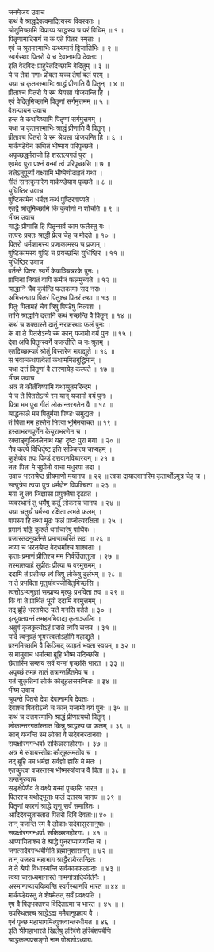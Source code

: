 जनमेजय उवाच  
कथं वै श्राद्धदेवत्वमादित्यस्य विवस्वतः ।  
श्रोतुमिच्छामि विप्राग्र्य श्राद्धस्य च परं विधिम् ॥ १ ॥  
पितॄणामादिसर्गं च क एते पितरः स्मृताः ।  
एवं च श्रुतमस्माभिः कथ्यमानं द्विजातिभिः ॥ २ ॥  
स्वर्गस्थाः पितरो ये च देवानामपि देवताः ।  
इति वेदविदः प्राहुरेतदिच्छामि वेदितुम् ॥ ३ ॥  
ये च तेषां गणाः प्रोक्ता यच्च तेषां बलं परम् ।  
यथा च कृतमस्माभिः श्राद्धं प्रीणाति वै पितॄन् ॥ ४ ॥  
प्रीताश्च पितरो ये स्म श्रेयसा योजयन्ति हि ।  
एवं वेदितुमिच्छामि पितॄणां सर्गमुत्तमम् ॥ ५ ॥  
वैशम्पायन उवाच  
हन्त ते कथयिष्यामि पितॄणां सर्गमुत्तमम् ।  
यथा च कृतमस्माभिः श्राद्धं प्रीणाति वै पितॄन् ।  
प्रीताश्च पितरो ये स्म श्रेयसा योजयन्ति हि ॥ ६ ॥  
मार्कण्डेयेन कथितं भीष्माय परिपृच्छते ।  
अपृच्छद्धर्मराजो हि शरतल्पगतं पुरा ।  
एवमेव पुरा प्रश्नं यन्मां त्वं परिपृच्छसि ॥ ७ ॥  
तत्तेऽनुपूर्व्या वक्ष्यामि भीष्मेणोदाहृतं यथा ।  
गीतं सनत्कुमारेण मार्कण्डेयाय पृच्छते ॥ ८ ॥  
युधिष्ठिर उवाच  
पुष्टिकामेन धर्मज्ञ कथं पुष्टिरवाप्यते ।  
एतद्वै श्रोतुमिच्छामि किं कुर्वाणो न शोचति ॥ ९ ॥  
भीष्म उवाच  
श्राद्धैः प्रीणाति हि पितॄन्सर्व काम फलैस्तु यः ।  
तत्परः प्रयतः श्राद्धी प्रेत्य चेह च मोदते ॥ १० ॥  
पितरो धर्मकामस्य प्रजाकामस्य च प्रजाम् ।  
पुष्टिकामस्य पुष्टिं च प्रयच्छन्ति युधिष्ठिर ॥ ११ ॥  
युधिष्ठिर उवाच  
वर्तन्ते पितरः स्वर्गे केषाञ्चिन्नरके पुनः ।  
प्राणिनां नियतं वापि कर्मजं फलमुच्यते ॥ १२ ॥  
श्राद्धानि चैव कुर्वन्ति फलकामाः सद नराः ।  
अभिसन्धाय पितरं पितुश्च पितरं तथा ॥ १३ ॥  
पितुः पितामहं चैव त्रिषु पिण्डेषु नित्यशः ।  
तानि श्राद्धानि दत्तानि कथं गच्छन्ति वै पितॄन् ॥ १४ ॥  
कथं च शक्तास्ते दातुं नरकस्थाः फलं पुनः ।  
के वा ते पितरोऽन्ये स्म कान् यजामो वयं पुनः ॥ १५ ॥  
देवा अपि पितॄन्स्वर्गे यजन्तीति च नः श्रुतम् ।  
एतदिच्छाम्यहं श्रोतुं विस्तरेण महाद्युते ॥ १६ ॥  
स भवान्कथयत्वेतां कथाममितबुद्धिमान् ।  
यथा दत्तं पितॄणां वै तारणायेह कल्पते ॥ १७ ॥  
भीष्म उवाच  
अत्र ते कीर्तयिष्यामि यथाश्रुतमरिन्दम ।  
ये च ते पितरोऽन्ये स्म यान् यजामो वयं पुनः ।  
पित्रा मम पुरा गीतं लोकान्तरगतेन वै ॥ १८ ॥  
श्राद्धकाले मम पितुर्मया पिण्डः समुद्यतः ।  
तं पिता मम हस्तेन भित्त्वा भूमिमयाचत ॥ १९ ॥  
हस्ताभरणपूर्णेन केयूराभरणेन च ।  
रक्ताङ्गुलितलेनाथ यहा दॄष्टः पुरा मया ॥ २० ॥  
नैष कल्पे विधिर्दृष्ट इति सञ्चिन्त्य चाप्यहम् ।  
कुशेष्वेव तपः पिण्डं दत्तवानविचारयन् ॥ २१ ॥  
ततः पिता मे सुप्रीतो वाचा मधुरया तदा ।  
उवाच भरतश्रेष्ठ प्रीयमाणो मयानघ ॥ २२ ॥
त्वया दायादवानस्मि कृतार्थोऽमुत्र चेह च ।  
सत्पुत्रेण त्वया पुत्र धर्मज्ञेन विपश्चिता ॥ २३ ॥  
मया तु तव जिज्ञासा प्रयुक्तैषा दृढव्रत ।  
व्यवस्थानं तु धर्मेषु कर्तुं लोकस्य चानघ ॥ २४ ॥  
यथा चतुर्थं धर्मस्य रक्षिता लभते फलम् ।  
पापस्य हि तथा मूढः फलं प्राप्नोत्यरक्षिता ॥ २५ ॥  
प्रमाणं यद्धि कुरुते धर्माचारेषु पार्थिवः ।  
प्रजास्तदनुवर्तन्ते प्रमाणाचरितं सदा ॥ २६ ॥  
त्वया च भरतश्रेष्ठ वेदधर्माश्च शाश्वताः ।  
कृताः प्रमाणं प्रीतिश्च मम निर्वर्तितातुला । २७ ॥  
तस्मात्तवाहं सुप्रीतः प्रीत्या च वरमुत्तमम् ।  
ददामि तं प्रतीच्छ त्वं त्रिषु लोकेषु दुर्लभम् ॥ २८ ॥  
न ते प्रभविता मृतुर्यावज्जीवितुमिच्छसि ।  
त्वत्तोऽभ्यनुज्ञां सम्प्राप्य मृत्युः प्रभविता तव ॥ २९ ॥  
किं वा ते प्रार्थितं भूयो ददामि वरमुत्तमम् ।  
तद् ब्रूहि भरतश्रेष्ठ यत्ते मनसि वर्तते ॥ ३० ॥  
इत्युक्तवन्तं तमहमभिवाद्य कृताञ्जलिः ।  
अब्रुवं कृतकृत्योऽहं प्रसन्ने त्वयि सत्तम ॥ ३१ ॥  
यदि त्वनुग्रहं भूयस्त्वत्तोऽर्हामि महाद्युते ।  
प्रश्नमिच्छामि वै किञ्चिद् व्याहृतं भवता स्वयम् ॥ ३२ ॥  
स मामुवाच धर्मात्मा ब्रूहि भीष्म यदिच्छसि ।  
छेत्तास्मि सम्शयं सर्वं यन्मां पृच्छसि भारत ॥ ३३ ॥  
अपृच्छं तमहं तातं तत्रान्तर्हितमेव च ।  
गतं सुकृतिनां लोकं कौतूहलसमन्वितः ॥ ३४ ॥  
भीष्म उवाच  
श्रूयन्ते पितरो देवा देवानामपि देवताः ।  
देवाश्च पितरोऽन्ये च कान् यजामो वयं पुनः ॥ ३५ ॥  
कथं च दत्तमस्माभिः श्राद्धं प्रीणात्यथो पितॄन् ।  
लोकान्तरगतांस्तात किन्नु श्राद्धस्य वा फलम् ॥ ३६ ॥  
कान् यजन्ति स्म लोका वै सदेवनरदानवाः ।  
सयक्षोरगगन्धर्वाः सकिन्नरमहोरगाः ॥ ३७ ॥  
अत्र मे संशयस्तीव्रः कौतूहलमतीव च ।  
तद् ब्रूहि मम धर्मज्ञ सर्वज्ञो ह्यसि मे मतः ।  
एतच्छ्रुत्वा वचस्तस्य भीष्मस्योवाच वै पिता ॥ ३८ ॥  
शन्तनुरुवाच  
सङ्क्षेपेणैव ते वक्ष्ये यन्मां पृच्छसि भारत ।  
पितरश्च यथोद्भूताः फलं दत्तस्य चानघ ॥ ३९ ॥  
पितॄणां कारणं श्राद्धे शृणु सर्वं समाहितः ।  
आदिदेवसुतास्तात पितरो दिवि देवताः॥ ४० ॥  
तान् यजन्ति स्म वै लोकाः सदेवासुरमानुषाः ।  
सयक्षोरगगन्धर्वाः सकिन्नरमहोरगाः ॥ ४१ ॥  
आप्यायिताश्च ते श्राद्धे पुनराप्याययन्ति च ।  
जगत्सदेवगन्धर्वमिति ब्रह्मानुशासनम् ॥ ४२ ॥  
तान् यजस्व महाभाग श्राद्धैरग्र्यैरतन्द्रितः ।  
ते ते श्रेयो विधास्यन्ति सर्वकामफलप्रदाः ॥ ४३ ॥  
त्वया चाराध्यमानास्ते नामगोत्रादिकीर्तनैः ।  
अस्मानाप्याययिष्यन्ति स्वर्गस्थानपि भारत ॥ ४४ ॥  
मार्कण्डेयस्तु ते शेषमेतत् सर्वं प्रवक्ष्यति ।  
एष वै पितृभक्तश्च विदितात्मा च भारत ॥ ४५ ॥ ॥  
उपस्थितश्च श्राद्धेऽद्य ममैवानुग्रहाय वै ।  
एनं पृच्छ महाभागमित्युक्त्वान्तरधीयत ॥ ४६ ॥  
इति श्रीमहाभारते खिलेषु हरिवंशे हरिवंशपर्वणि  
श्राद्धकल्पप्रसङ्गो नाम षोडशोऽध्यायः
